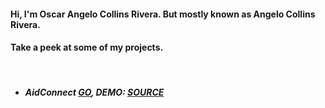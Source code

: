 #### Hi, I'm Oscar Angelo Collins Rivera. But mostly known as Angelo Collins Rivera.
#### Take a peek at some of my projects.

<br>

- ##### AidConnect <a href="aidconnect.online" target="blank">GO</a>, DEMO: <a href="https://drive.google.com/file/d/1B5-HffCY3j7lnRkaAvtMpc2ABQAiWQZ3/view?usp=sharing" target="blank"> SOURCE </a>

<!---
angeloqq03/angeloqq03 is a ✨ special ✨ repository because its `README.md` (this file) appears on your GitHub profile.
You can click the Preview link to take a look at your changes.
--->
